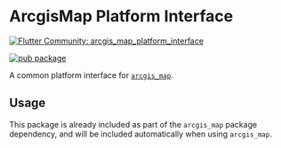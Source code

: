 # ArcgisMap Platform Interface

[![Flutter Community: arcgis_map_platform_interface](https://fluttercommunity.dev/_github/header/arcgis_map_platform_interface)](https://github.com/fluttercommunity/community)

[![pub package](https://img.shields.io/pub/v/arcgis_map_platform_interface.svg)](https://pub.dev/packages/arcgis_map_platform_interface)

A common platform interface for [`arcgis_map`](https://pub.dev/packages/arcgis_map).

## Usage

This package is already included as part of the `arcgis_map` package dependency, and will be included automatically when using `arcgis_map`.